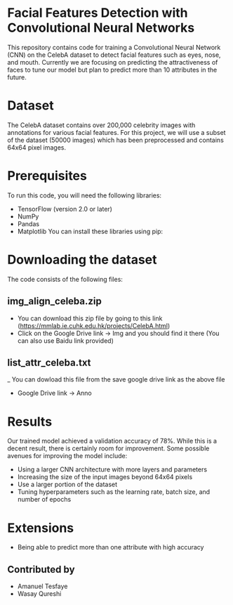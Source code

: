 # Facial Features Detection with Convolutional Neural Networks

This repository contains code for training a Convolutional Neural Network (CNN) on the CelebA dataset to detect facial features such as eyes, nose, and mouth. Currently we are focusing on predicting the attractiveness of faces to tune our model but plan to predict more than 10 attributes in the future. 

# Dataset
The CelebA dataset contains over 200,000 celebrity images with annotations for various facial features. For this project, we will use a subset of the dataset (50000 images) which has been preprocessed and contains 64x64 pixel images.

# Prerequisites
To run this code, you will need the following libraries:

- TensorFlow (version 2.0 or later)
- NumPy
- Pandas
- Matplotlib
You can install these libraries using pip:

# Downloading the dataset
The code consists of the following files:

## img_align_celeba.zip
- You can download this zip file by going to this link (https://mmlab.ie.cuhk.edu.hk/projects/CelebA.html)
- Click on the Google Drive link -> Img and you should find it there (You can also use Baidu link provided)

## list_attr_celeba.txt
_ You can dowload this file from the save google drive link as the above file
- Google Drive link -> Anno

# Results
Our trained model achieved a validation accuracy of 78%. While this is a decent result, there is certainly room for improvement. Some possible avenues for improving the model include:

- Using a larger CNN architecture with more layers and parameters
- Increasing the size of the input images beyond 64x64 pixels
- Use a larger portion of the dataset
- Tuning hyperparameters such as the learning rate, batch size, and number of epochs

# Extensions

- Being able to predict more than one attribute with high accuracy 

## Contributed by
- Amanuel Tesfaye
- Wasay Qureshi
